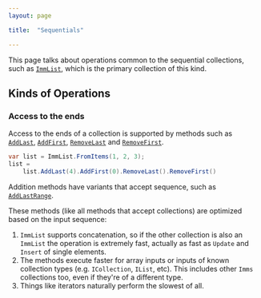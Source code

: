 ```yaml
---
layout: page

title:  "Sequentials"

---
```

This page talks about operations common to the sequential collections, such as [`ImmList`](T:ImmList'1), which is the primary collection of this kind.

## Kinds of Operations

### Access to the ends
Access to the ends of a collection is supported by methods such as [`AddLast`](M:ImmList'1.AddLast), [`AddFirst`](M:ImmList'1.AddFirst), [`RemoveLast`](M:ImmList'1.RemoveLast) and [`RemoveFirst`](M:ImmList'1.RemoveFirst).

```csharp
var list = ImmList.FromItems(1, 2, 3);
list =
    list.AddLast(4).AddFirst(0).RemoveLast().RemoveFirst()
```

Addition methods have variants that accept sequence, such as [`AddLastRange`](M:ImmList'1.AddLastRange).




These methods (like all methods that accept collections) are optimized based on the input sequence:

1. `ImmList` supports concatenation, so if the other collection is also an `ImmList` the operation is extremely fast, actually as fast as `Update` and `Insert` of single elements.
2. The methods execute faster for array inputs or inputs of known collection types (e.g. `ICollection`, `IList`, etc). This includes other `Imms` collections too, even if they're of a different type.
3. Things like iterators naturally perform the slowest of all.




